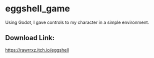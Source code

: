# eggshell_game
Using Godot, I gave controls to my character in a simple environment.

## Download Link:
https://rawrrxz.itch.io/eggshell
